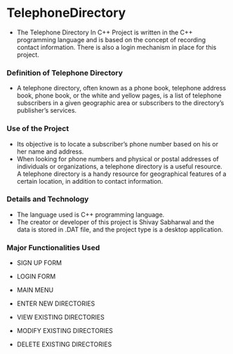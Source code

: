 # TelephoneDirectory
- The Telephone Directory In C++ Project is written in the C++ programming language and is based on the concept of recording contact information. There is also a login mechanism in place for this project.

### Definition of Telephone Directory
- A telephone directory, often known as a phone book, telephone address book, phone book, or the white and yellow pages, is a list of telephone subscribers in a given geographic area or subscribers to the directory’s publisher’s services.

### Use of the Project
- Its objective is to locate a subscriber’s phone number based on his or her name and address. 
- When looking for phone numbers and physical or postal addresses of individuals or organizations, a telephone directory is a useful resource. A telephone directory is a handy resource for geographical features of a certain location, in addition to contact information.

### Details and Technology
- The language used is C++ programming language.
- The creator or developer of this project is Shivay Sabharwal and the data is stored in .DAT file, and the project type is a desktop application.

### Major Functionalities Used
- SIGN UP FORM


- LOGIN FORM


- MAIN MENU


- ENTER NEW DIRECTORIES


- VIEW EXISTING DIRECTORIES


- MODIFY EXISTING DIRECTORIES


- DELETE EXISTING DIRECTORIES
